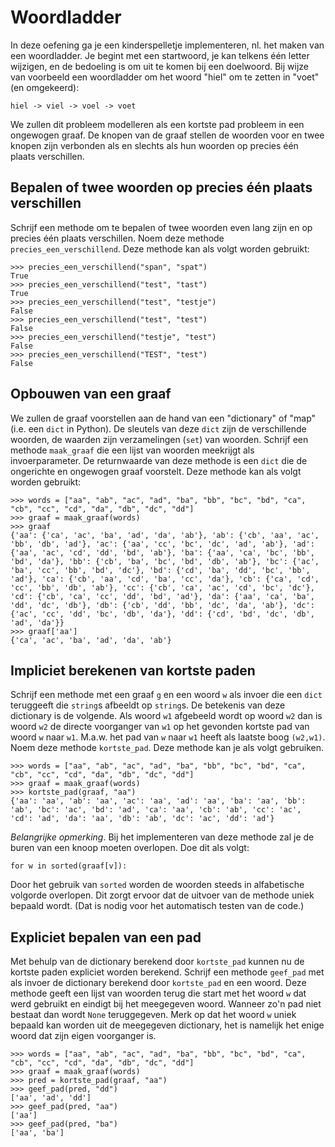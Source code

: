 # Woordladder

In deze oefening ga je een kinderspelletje implementeren, nl. het maken van 
een woordladder. Je begint met een startwoord, je kan telkens één letter wijzigen, en de bedoeling is om uit te komen bij een doelwoord. Bij wijze van voorbeeld een woordladder om het woord "hiel" om te zetten in "voet" (en omgekeerd):
```
hiel -> viel -> voel -> voet
```

We zullen dit probleem modelleren als een kortste pad probleem in een ongewogen graaf. De knopen van de graaf stellen de woorden voor en twee 
knopen zijn verbonden als en slechts als hun woorden op precies één plaats 
verschillen.

## Bepalen of twee woorden op precies één plaats verschillen

Schrijf een methode om te bepalen of twee woorden even lang zijn en op precies één plaats verschillen. Noem deze methode `precies_een_verschillend`. Deze methode kan als volgt 
worden gebruikt:
```
>>> precies_een_verschillend("span", "spat")
True
>>> precies_een_verschillend("test", "tast")
True
>>> precies_een_verschillend("test", "testje")
False
>>> precies_een_verschillend("test", "test")
False
>>> precies_een_verschillend("testje", "test")
False
>>> precies_een_verschillend("TEST", "test")
False
```

## Opbouwen van een graaf

We zullen de graaf voorstellen aan de hand van een "dictionary" of "map" (i.e. een `dict` in Python). De sleutels van deze `dict` zijn de verschillende woorden, de waarden zijn verzamelingen (`set`) van woorden. Schrijf een methode `maak_graaf` die een lijst van woorden meekrijgt als invoerparameter. De returnwaarde van deze methode is een `dict` die de ongerichte en ongewogen graaf voorstelt.  Deze methode kan als volgt worden gebruikt:
```
>>> words = ["aa", "ab", "ac", "ad", "ba", "bb", "bc", "bd", "ca", "cb", "cc", "cd", "da", "db", "dc", "dd"]
>>> graaf = maak_graaf(words)
>>> graaf
{'aa': {'ca', 'ac', 'ba', 'ad', 'da', 'ab'}, 'ab': {'cb', 'aa', 'ac', 'bb', 'db', 'ad'}, 'ac': {'aa', 'cc', 'bc', 'dc', 'ad', 'ab'}, 'ad': {'aa', 'ac', 'cd', 'dd', 'bd', 'ab'}, 'ba': {'aa', 'ca', 'bc', 'bb', 'bd', 'da'}, 'bb': {'cb', 'ba', 'bc', 'bd', 'db', 'ab'}, 'bc': {'ac', 'ba', 'cc', 'bb', 'bd', 'dc'}, 'bd': {'cd', 'ba', 'dd', 'bc', 'bb', 'ad'}, 'ca': {'cb', 'aa', 'cd', 'ba', 'cc', 'da'}, 'cb': {'ca', 'cd', 'cc', 'bb', 'db', 'ab'}, 'cc': {'cb', 'ca', 'ac', 'cd', 'bc', 'dc'}, 'cd': {'cb', 'ca', 'cc', 'dd', 'bd', 'ad'}, 'da': {'aa', 'ca', 'ba', 'dd', 'dc', 'db'}, 'db': {'cb', 'dd', 'bb', 'dc', 'da', 'ab'}, 'dc': {'ac', 'cc', 'dd', 'bc', 'db', 'da'}, 'dd': {'cd', 'bd', 'dc', 'db', 'ad', 'da'}}
>>> graaf['aa']
{'ca', 'ac', 'ba', 'ad', 'da', 'ab'}
```

## Impliciet berekenen van kortste paden

Schrijf een methode met een graaf `g` en een woord `w` als invoer  die een `dict` teruggeeft die `string`s afbeeldt op `string`s. De betekenis van deze dictionary is de volgende. Als woord `w1` afgebeeld wordt op woord `w2` dan is woord `w2` de directe voorganger van `w1` op het gevonden 
kortste pad van woord `w` naar `w1`. M.a.w. het pad van `w` naar `w1` heeft als laatste boog `(w2,w1)`.
Noem deze methode `kortste_pad`. Deze methode kan je als volgt gebruiken.
```
>>> words = ["aa", "ab", "ac", "ad", "ba", "bb", "bc", "bd", "ca", "cb", "cc", "cd", "da", "db", "dc", "dd"]
>>> graaf = maak_graaf(words)
>>> kortste_pad(graaf, "aa")
{'aa': 'aa', 'ab': 'aa', 'ac': 'aa', 'ad': 'aa', 'ba': 'aa', 'bb': 'ab', 'bc': 'ac', 'bd': 'ad', 'ca': 'aa', 'cb': 'ab', 'cc': 'ac', 'cd': 'ad', 'da': 'aa', 'db': 'ab', 'dc': 'ac', 'dd': 'ad'}
```

*Belangrijke opmerking*. Bij het implementeren van deze methode zal je de buren van een knoop moeten 
overlopen. Doe dit als volgt:
```
for w in sorted(graaf[v]):
```
Door het gebruik van `sorted` worden de woorden steeds in alfabetische volgorde overlopen. Dit zorgt
ervoor dat de uitvoer van de methode uniek bepaald wordt. (Dat is nodig voor het automatisch testen van de code.)

## Expliciet bepalen van een pad

Met behulp van de dictionary berekend door `kortste_pad` kunnen nu de kortste paden expliciet worden 
berekend. Schrijf een methode `geef_pad` met als invoer de dictionary berekend door `kortste_pad` en
een woord. Deze methode geeft een lijst van woorden terug die start met het woord `w` dat werd gebruikt
en eindigt bij het meegegeven woord.  Wanneer zo'n pad niet bestaat dan wordt `None` teruggegeven.  Merk op dat het woord `w` uniek bepaald kan worden uit de meegegeven dictionary, het is namelijk het enige woord dat zijn eigen voorganger is.

```
>>> words = ["aa", "ab", "ac", "ad", "ba", "bb", "bc", "bd", "ca", "cb", "cc", "cd", "da", "db", "dc", "dd"]
>>> graaf = maak_graaf(words)
>>> pred = kortste_pad(graaf, "aa")
>>> geef_pad(pred, "dd")
['aa', 'ad', 'dd']
>>> geef_pad(pred, "aa")
['aa']
>>> geef_pad(pred, "ba")
['aa', 'ba']
```